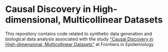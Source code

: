 # Causal Discovery in High-dimensional, Multicollinear Datasets

This repository contains code related to synthetic data generation and biological data analysis associated with the study ["Causal Discovery in High-dimensional, Multicollinear Datasets"](https://www.frontiersin.org/articles/10.3389/fepid.2022.899655/full) at Frontiers in Epidemiology


